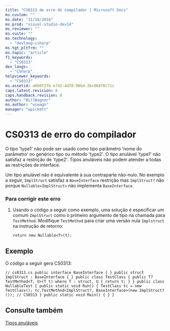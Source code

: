 ```yaml
---
title: "CS0313 de erro do compilador | Microsoft Docs"
ms.custom: ""
ms.date: "11/16/2016"
ms.prod: "visual-studio-dev14"
ms.reviewer: ""
ms.suite: ""
ms.technology: 
  - "devlang-csharp"
ms.tgt_pltfrm: ""
ms.topic: "article"
f1_keywords: 
  - "CS0313"
dev_langs: 
  - "CSharp"
helpviewer_keywords: 
  - "CS0313"
ms.assetid: a0b0f2fb-e742-4df8-98bd-3bc068f0c71c
caps.latest.revision: 8
caps.handback.revision: 8
author: "BillWagner"
ms.author: "wiwagn"
manager: "wpickett"
---
```

# CS0313 de erro do compilador
O tipo 'type1' não pode ser usado como tipo parâmetro 'nome do parâmetro' no genérico tipo ou método 'type2'. O tipo anulável 'type1' não satisfaz a restrição de 'type2'. Tipos anuláveis não podem atender a todas as restrições de interface.  
  
 Um tipo anulável não é equivalente à sua contraparte não\-nulo. No exemplo a seguir, `ImplStruct` satisfaz a `BaseInterface` restrição mas `ImplStruct?` não porque `Nullable<ImplStruct>` não implementa `BaseInterface`.  
  
### Para corrigir este erro  
  
1.  Usando o código a seguir como exemplo, uma solução é especificar um comum `ImplStruct` como o primeiro argumento de tipo na chamada para `TestMethod`. Modifique `TestMethod` para criar uma versão nula `Implstruct` na instrução de retorno:  
  
    ```  
    return new Nullable<T>(t);  
    ```  
  
## Exemplo  
 O código a seguir gera CS0313:  
  
```  
// cs0313.cs public interface BaseInterface { } public struct ImplStruct : BaseInterface { } public class TestClass { public T? TestMethod<T, U>(T t) where T : struct, U { return t; } } public class NullableTest { public static void Run() { TestClass tc = new TestClass(); tc.TestMethod<ImplStruct?, BaseInterface>(new ImplStruct?()); // CS0313 } public static void Main() { } }  
```  
  
## Consulte também  
 [Tipos anuláveis](../../csharp/programming-guide/nullable-types/index.md)